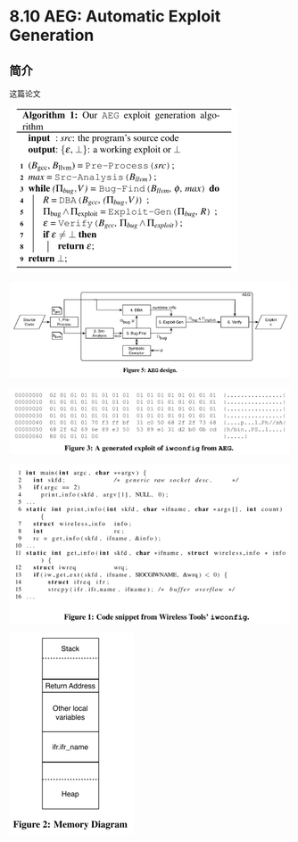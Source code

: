 # 8.10 AEG: Automatic Exploit Generation

## 简介
这篇论文

![](../pic/8.10_algorithm.png)

![](../pic/8.10_design.png)

![](../pic/8.10_exploit.png)

![](../pic/8.10_iwconfig.png)

![](../pic/8.10_memory.png)
